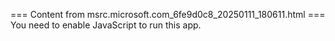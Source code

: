=== Content from msrc.microsoft.com_6fe9d0c8_20250111_180611.html ===
You need to enable JavaScript to run this app.
